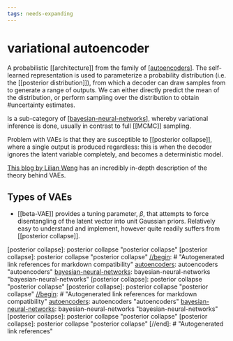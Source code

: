 ```yaml
---
tags: needs-expanding
---
```


# variational autoencoder


A probabilistic [[architecture]] from the family of [[autoencoders]]. The self-learned representation is used to parameterize a probability distribution (i.e. the [[posterior distribution]]), from which a decoder can draw samples from to generate a range of outputs. We can either directly predict the mean of the distribution, or perform sampling over the distribution to obtain #uncertainty estimates.

Is a sub-category of [[bayesian-neural-networks]], whereby variational inference is done, usually in contrast to full [[MCMC]] sampling.

Problem with VAEs is that they are susceptible to [[posterior collapse]], where a single output is produced regardless: this is when the decoder ignores the latent variable completely, and becomes a deterministic model.

[This blog by Lilian Weng](https://lilianweng.github.io/lil-log/2018/08/12/from-autoencoder-to-beta-vae.html) has an incredibly in-depth description of the theory behind VAEs.

## Types of VAEs

- [[beta-VAE]] provides a tuning parameter, $\beta$, that attempts to force disentangling of the latent vector into unit Gaussian priors. Relatively easy to understand and implement, however quite readily suffers from [[posterior collapse]].

[//begin]: # "Autogenerated link references for markdown compatibility"
[autoencoders]: autoencoders "autoencoders"
[bayesian-neural-networks]: bayesian-neural-networks "bayesian-neural-networks"
[posterior collapse]: posterior collapse "posterior collapse"
[posterior collapse]: posterior collapse "posterior collapse"
[//begin]: # "Autogenerated link references for markdown compatibility"
[autoencoders]: autoencoders "autoencoders"
[bayesian-neural-networks]: bayesian-neural-networks "bayesian-neural-networks"
[posterior collapse]: posterior collapse "posterior collapse"
[posterior collapse]: posterior collapse "posterior collapse"
[//begin]: # "Autogenerated link references for markdown compatibility"
[autoencoders]: autoencoders "autoencoders"
[bayesian-neural-networks]: bayesian-neural-networks "bayesian-neural-networks"
[posterior collapse]: posterior collapse "posterior collapse"
[posterior collapse]: posterior collapse "posterior collapse"
[//end]: # "Autogenerated link references"